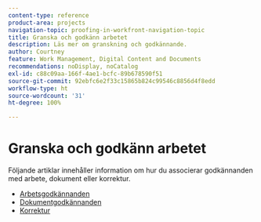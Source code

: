 ```yaml
---
content-type: reference
product-area: projects
navigation-topic: proofing-in-workfront-navigation-topic
title: Granska och godkänn arbetet
description: Läs mer om granskning och godkännande.
author: Courtney
feature: Work Management, Digital Content and Documents
recommendations: noDisplay, noCatalog
exl-id: c88c09aa-166f-4ae1-bcfc-89b678590f51
source-git-commit: 92ebfc6e2f33c15865b824c99546c8856d4f8edd
workflow-type: ht
source-wordcount: '31'
ht-degree: 100%

---
```


# Granska och godkänn arbetet

Följande artiklar innehåller information om hur du associerar godkännanden med arbete, dokument eller korrektur.

<!-- * [Limited document and proof decision for non-paid users overview](/help/quicksilver/review-and-approve-work/proof-doc-decision-limits.md) -->
* [Arbetsgodkännanden](../review-and-approve-work/manage-approvals/manage-approvals.md)
* [Dokumentgodkännanden](../review-and-approve-work/document-reviews-and-approvals/document-reviews-and-approvals.md)
* [Korrektur](../review-and-approve-work/proofing/proofing.md)

